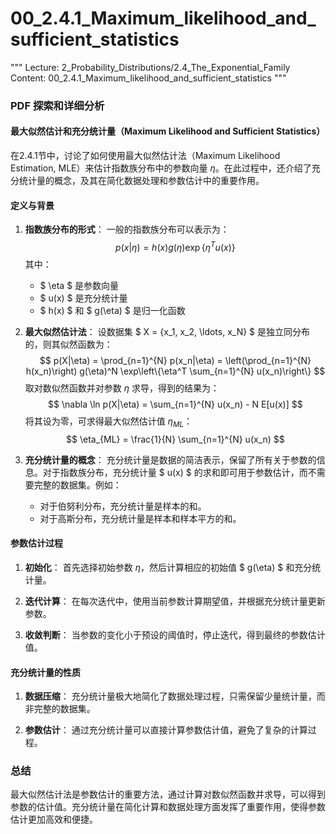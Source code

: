 # 00_2.4.1_Maximum_likelihood_and_sufficient_statistics

"""
Lecture: 2_Probability_Distributions/2.4_The_Exponential_Family
Content: 00_2.4.1_Maximum_likelihood_and_sufficient_statistics
"""

### PDF 探索和详细分析

#### 最大似然估计和充分统计量（Maximum Likelihood and Sufficient Statistics）

在2.4.1节中，讨论了如何使用最大似然估计法（Maximum Likelihood Estimation, MLE）来估计指数族分布中的参数向量 $\eta$。在此过程中，还介绍了充分统计量的概念，及其在简化数据处理和参数估计中的重要作用。

#### 定义与背景

1. **指数族分布的形式**：
   一般的指数族分布可以表示为：
   $$
   p(x|\eta) = h(x) g(\eta) \exp\{\eta^T u(x)\}
   $$
   其中：
   - $ \eta $ 是参数向量
   - $ u(x) $ 是充分统计量
   - $ h(x) $ 和 $ g(\eta) $ 是归一化函数

2. **最大似然估计法**：
   设数据集 $ X = \{x_1, x_2, \ldots, x_N\} $ 是独立同分布的，则其似然函数为：
   $$
   p(X|\eta) = \prod_{n=1}^{N} p(x_n|\eta) = \left(\prod_{n=1}^{N} h(x_n)\right) g(\eta)^N \exp\left\{\eta^T \sum_{n=1}^{N} u(x_n)\right\}
   $$
   取对数似然函数并对参数 $\eta$ 求导，得到的结果为：
   $$
   \nabla \ln p(X|\eta) = \sum_{n=1}^{N} u(x_n) - N E[u(x)]
   $$
   将其设为零，可求得最大似然估计值 $\eta_{ML}$：
   $$
   \eta_{ML} = \frac{1}{N} \sum_{n=1}^{N} u(x_n)
   $$

3. **充分统计量的概念**：
   充分统计量是数据的简洁表示，保留了所有关于参数的信息。对于指数族分布，充分统计量 $ u(x) $ 的求和即可用于参数估计，而不需要完整的数据集。例如：
   - 对于伯努利分布，充分统计量是样本的和。
   - 对于高斯分布，充分统计量是样本和样本平方的和。

#### 参数估计过程

1. **初始化**：
   首先选择初始参数 $\eta$，然后计算相应的初始值 $ g(\eta) $ 和充分统计量。

2. **迭代计算**：
   在每次迭代中，使用当前参数计算期望值，并根据充分统计量更新参数。

3. **收敛判断**：
   当参数的变化小于预设的阈值时，停止迭代，得到最终的参数估计值。

#### 充分统计量的性质

1. **数据压缩**：
   充分统计量极大地简化了数据处理过程，只需保留少量统计量，而非完整的数据集。

2. **参数估计**：
   通过充分统计量可以直接计算参数估计值，避免了复杂的计算过程。

### 总结

最大似然估计法是参数估计的重要方法，通过计算对数似然函数并求导，可以得到参数的估计值。充分统计量在简化计算和数据处理方面发挥了重要作用，使得参数估计更加高效和便捷。